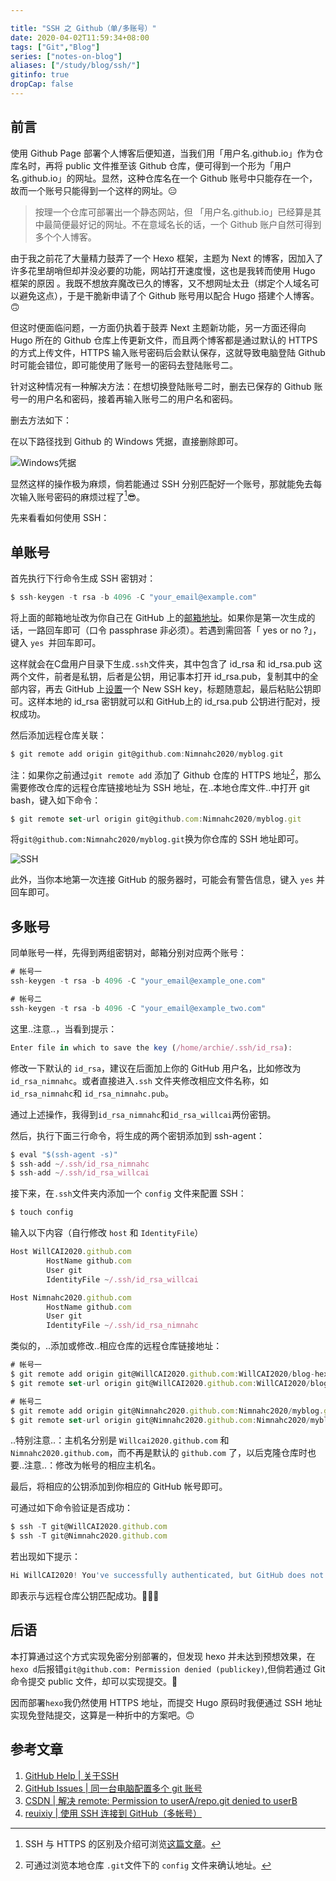 ```yaml
---

title: "SSH 之 Github（单/多账号）"
date: 2020-04-02T11:59:34+08:00
tags: ["Git","Blog"]
series: ["notes-on-blog"]
aliases: ["/study/blog/ssh/"]
gitinfo: true
dropCap: false
---
```


## 前言

使用 Github Page 部署个人博客后便知道，当我们用「用户名.github.io」作为仓库名时，再将 public 文件推至该 Github 仓库，便可得到一个形为「用户名.github.io」的网址。显然，这种仓库名在一个 Github 账号中只能存在一个，故而一个账号只能得到一个这样的网址。😑

<blockquote class="quote">按理一个仓库可部署出一个静态网站，但 「用户名.github.io」已经算是其中最简便最好记的网址。不在意域名长的话，一个 Github 账户自然可得到多个个人博客。</blockquote>

由于我之前花了大量精力鼓弄了一个 Hexo 框架，主题为 Next 的博客，因加入了许多花里胡哨但却并没必要的功能，网站打开速度慢，这也是我转而使用 Hugo 框架的原因 。我既不想放弃魔改已久的博客，又不想网址太丑（绑定个人域名可以避免这点），于是干脆新申请了个 Github 账号用以配合 Hugo 搭建个人博客。🙃

但这时便面临问题，一方面仍执着于鼓弄 Next 主题新功能，另一方面还得向 Hugo 所在的 Github 仓库上传更新文件，而且两个博客都是通过默认的 HTTPS 的方式上传文件，HTTPS 输入账号密码后会默认保存，这就导致电脑登陆 Github 时可能会错位，即可能使用了账号一的密码去登陆账号二。

针对这种情况有一种解决方法：在想切换登陆账号二时，删去已保存的 Github 账号一的用户名和密码，接着再输入账号二的用户名和密码。

删去方法如下：

在以下路径找到 Github 的 Windows 凭据，直接删除即可。

![Windows凭据](/images/兴趣探索/建站笔记/Windows.png "控制面板→用户账户→凭据管理器")

显然这样的操作极为麻烦，倘若能通过 SSH 分别匹配好一个账号，那就能免去每次输入账号密码的麻烦过程了[^1]😎。

先来看看如何使用 SSH：

## 单账号

首先执行下行命令生成 SSH 密钥对：

```javascript
$ ssh-keygen -t rsa -b 4096 -C "your_email@example.com"
```

将上面的邮箱地址改为你自己在 GitHub 上的[邮箱地址](https://github.com/settings/emails)。如果你是第一次生成的话，一路回车即可（口令 passphrase 非必须）。若遇到需回答「 yes or no ?」，键入 `yes `并回车即可。

这样就会在C盘用户目录下生成`.ssh`文件夹，其中包含了 id_rsa 和 id_rsa.pub 这两个文件，前者是私钥，后者是公钥，用记事本打开 id_rsa.pub，复制其中的全部内容，再去 GitHub 上[设置](https://github.com/settings/keys)一个 New SSH key，标题随意起，最后粘贴公钥即可。这样本地的 id_rsa 密钥就可以和 GitHub上的 id_rsa.pub 公钥进行配对，授权成功。

然后添加远程仓库关联：

```C
$ git remote add origin git@github.com:Nimnahc2020/myblog.git
```

注：如果你之前通过`git remote add` 添加了 Github 仓库的 HTTPS 地址[^2]，那么需要修改仓库的远程仓库链接地址为 SSH 地址，在..本地仓库文件..中打开 git bash，键入如下命令：

```javascript
$ git remote set-url origin git@github.com:Nimnahc2020/myblog.git
```

将`git@github.com:Nimnahc2020/myblog.git`换为你仓库的 SSH 地址即可。

![SSH](/images/兴趣探索/建站笔记/SSH.png "SSH 地址")

此外，当你本地第一次连接 GitHub 的服务器时，可能会有警告信息，键入 `yes` 并回车即可。

## 多账号

同单账号一样，先得到两组密钥对，邮箱分别对应两个账号：

```javascript
# 帐号一
ssh-keygen -t rsa -b 4096 -C "your_email@example_one.com"

# 帐号二
ssh-keygen -t rsa -b 4096 -C "your_email@example_two.com"
```

这里..注意..，当看到提示：

```javascript
Enter file in which to save the key (/home/archie/.ssh/id_rsa): 
```

修改一下默认的 `id_rsa`，建议在后面加上你的 GitHub 用户名，比如修改为 `id_rsa_nimnahc`。或者直接进入`.ssh` 文件夹修改相应文件名称，如`id_rsa_nimnahc`和 `id_rsa_nimnahc.pub`。

通过上述操作，我得到`id_rsa_nimnahc`和`id_rsa_willcai`两份密钥。

然后，执行下面三行命令，将生成的两个密钥添加到 ssh-agent：

```javascript
$ eval "$(ssh-agent -s)"
$ ssh-add ~/.ssh/id_rsa_nimnahc
$ ssh-add ~/.ssh/id_rsa_willcai
```

接下来，在`.ssh`文件夹内添加一个 `config` 文件来配置 SSH：

```javascript
$ touch config
```

输入以下内容（自行修改 `host` 和 `IdentityFile`）

```javascript
Host WillCAI2020.github.com
        HostName github.com
		User git
        IdentityFile ~/.ssh/id_rsa_willcai

Host Nimnahc2020.github.com
        HostName github.com
		User git
        IdentityFile ~/.ssh/id_rsa_nimnahc
```

类似的，..添加或修改..相应仓库的远程仓库链接地址：

```javascript
# 帐号一
$ git remote add origin git@WillCAI2020.github.com:WillCAI2020/blog-hexo.git
$ git remote set-url origin git@WillCAI2020.github.com:WillCAI2020/blog-hexo.git

# 帐号二
$ git remote add origin git@Nimnahc2020.github.com:Nimnahc2020/myblog.git
$ git remote set-url origin git@Nimnahc2020.github.com:Nimnahc2020/myblog.git
```

..特别注意..：主机名分别是 `Willcai2020.github.com` 和 `Nimnahc2020.github.com`，而不再是默认的 `github.com` 了，以后克隆仓库时也要..注意..：修改为帐号的相应主机名。

最后，将相应的公钥添加到你相应的 GitHub 帐号即可。

可通过如下命令验证是否成功：

```javascript
$ ssh -T git@WillCAI2020.github.com
$ ssh -T git@Nimnahc2020.github.com
```

若出现如下提示：

```javascript
Hi WillCAI2020! You've successfully authenticated, but GitHub does not provide shell access.
```

即表示与远程仓库公钥匹配成功。🎉🍾🥂

## 后语

本打算通过这个方式实现免密分别部署的，但发现 hexo 并未达到预想效果，在`hexo d`后报错`git@github.com: Permission denied (publickey)`,但倘若通过 Git 命令提交 public 文件，却可以实现提交。🤔

因而部署`hexo`我仍然使用 HTTPS 地址，而提交 Hugo 原码时我便通过 SSH 地址实现免登陆提交，这算是一种折中的方案吧。🙃

## 参考文章

1. [GitHub Help | 关于SSH](https://help.github.com/en/articles/connecting-to-github-with-ssh)
2. [GitHub Issues | 同一台电脑配置多个 git 账号](https://github.com/jawil/notes/issues/2)
3. [CSDN | 解决 remote: Permission to userA/repo.git denied to userB](https://blog.csdn.net/klxh2009/article/details/76019742)
4. [reuixiy | 使用 SSH 连接到 GitHub（多帐号）](https://io-oi.me/tech/ssh-with-multiple-github-accounts/)

[^1]:SSH 与 HTTPS 的区别及介绍可浏览[这篇文章](https://www.cnblogs.com/dzblog/p/6930147.html)。

[^2]: 可通过浏览本地仓库 `.git`文件下的 `config` 文件来确认地址。